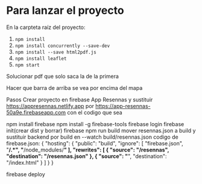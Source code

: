 # Para lanzar el proyecto

En la carpteta raíz del proyecto:

1. `npm install`
2. `npm install concurrently --save-dev`
3. `npm install --save html2pdf.js`
4. `npm install leaflet`
5. `npm start`

Solucionar pdf que solo saca la de la primera

Hacer que barra de arriba se vea por encima del mapa

Pasos
Crear proyecto en firebase App Resennas y sustituir https://appresennas.netlify.app por https://app-resennas-50a9e.firebaseapp.com con el codigo que sea

npm install firebase
npm install -g firebase-tools
firebase login
firebase init(crear dist y borrar)
firebase
npm run build
mover resennas.json a build y sustituir backend por build en --watch build/resennas.json
codigo de firebase.json: 
{
  "hosting": {
    "public": "build",
    "ignore": [
      "firebase.json",
      "**/.*",
      "**/node_modules/**"
    ],
    "rewrites": [
      {
        "source": "/resennas",
        "destination": "/resennas.json"
      },
      {
        "source": "**",
        "destination": "/index.html"
      }
    ]
  }
}
 
firebase deploy


